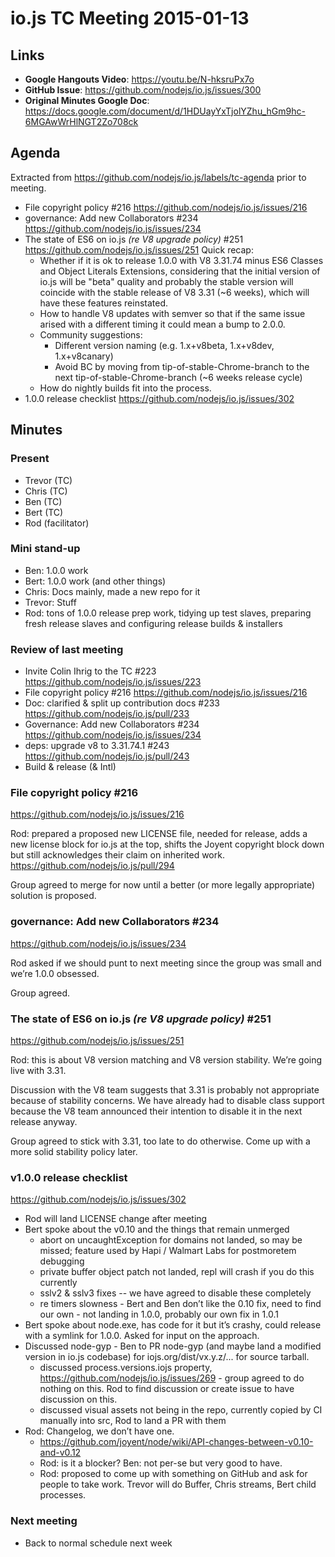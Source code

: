 # io.js TC Meeting 2015-01-13

## Links

* **Google Hangouts Video**: <https://youtu.be/N-hksruPx7o>
* **GitHub Issue**: <https://github.com/nodejs/io.js/issues/300>
* **Original Minutes Google Doc**: <https://docs.google.com/document/d/1HDUayYxTjolYZhu_hGm9hc-6MGAwWrHlNGT2Zo708ck>

## Agenda

Extracted from <https://github.com/nodejs/io.js/labels/tc-agenda> prior to meeting.

* File copyright policy #216 <https://github.com/nodejs/io.js/issues/216>
* governance: Add new Collaborators #234 <https://github.com/nodejs/io.js/issues/234>
* The state of ES6 on io.js _(re V8 upgrade policy)_ #251 <https://github.com/nodejs/io.js/issues/251>
  Quick recap:
  - Whether if it is ok to release 1.0.0 with V8 3.31.74 minus ES6 Classes and Object Literals Extensions, considering that the initial version of io.js will be "beta" quality and probably the stable version will coincide with the stable release of V8 3.31 (~6 weeks), which will have these features reinstated.
  - How to handle V8 updates with semver so that if the same issue arised with a different timing it could mean a bump to 2.0.0.
  - Community suggestions:
    * Different version naming (e.g. 1.x+v8beta, 1.x+v8dev, 1.x+v8canary)
    * Avoid BC by moving from tip-of-stable-Chrome-branch to the next tip-of-stable-Chrome-branch (~6 weeks release cycle)
  - How do nightly builds fit into the process.
* 1.0.0 release checklist <https://github.com/nodejs/io.js/issues/302>

## Minutes

### Present

* Trevor (TC)
* Chris (TC)
* Ben (TC)
* Bert (TC)
* Rod (facilitator)

### Mini stand-up

* Ben: 1.0.0 work
* Bert: 1.0.0 work (and other things)
* Chris: Docs mainly, made a new repo for it
* Trevor: Stuff
* Rod: tons of 1.0.0 release prep work, tidying up test slaves, preparing fresh release slaves and configuring release builds & installers

### Review of last meeting

* Invite Colin Ihrig to the TC #223 <https://github.com/nodejs/io.js/issues/223>
* File copyright policy #216 <https://github.com/nodejs/io.js/issues/216>
* Doc: clarified & split up contribution docs #233 <https://github.com/nodejs/io.js/pull/233>
* Governance: Add new Collaborators #234 <https://github.com/nodejs/io.js/issues/234>
* deps: upgrade v8 to 3.31.74.1 #243 <https://github.com/nodejs/io.js/pull/243>
* Build & release (& Intl)

### File copyright policy #216

<https://github.com/nodejs/io.js/issues/216>

Rod: prepared a proposed new LICENSE file, needed for release, adds a new license block for io.js at the top, shifts the Joyent copyright block down but still acknowledges their claim on inherited work. <https://github.com/nodejs/io.js/pull/294>

Group agreed to merge for now until a better (or more legally appropriate) solution is proposed.

### governance: Add new Collaborators #234

<https://github.com/nodejs/io.js/issues/234>

Rod asked if we should punt to next meeting since the group was small and we’re 1.0.0 obsessed.

Group agreed.

### The state of ES6 on io.js _(re V8 upgrade policy)_ #251

<https://github.com/nodejs/io.js/issues/251>

Rod: this is about V8 version matching and V8 version stability. We’re going live with 3.31.

Discussion with the V8 team suggests that 3.31 is probably not appropriate because of stability concerns. We have already had to disable class support because the V8 team announced their intention to disable it in the next release anyway.

Group agreed to stick with 3.31, too late to do otherwise. Come up with a more solid stability policy later.

### v1.0.0 release checklist

<https://github.com/nodejs/io.js/issues/302>

* Rod will land LICENSE change after meeting
* Bert spoke about the v0.10 and the things that remain unmerged
  - abort on uncaughtException for domains not landed, so may be missed; feature used by Hapi / Walmart Labs for postmoretem debugging
  - private buffer object patch not landed, repl will crash if you do this currently
  - sslv2 & sslv3 fixes -- we have agreed to disable these completely
  - re timers slowness - Bert and Ben don’t like the 0.10 fix, need to find our own - not landing in 1.0.0, probably our own fix in 1.0.1
* Bert spoke about node.exe, has code for it but it’s crashy, could release with a symlink for 1.0.0. Asked for input on the approach.
* Discussed node-gyp - Ben to PR node-gyp (and maybe land a modified version in io.js codebase) for iojs.org/dist/vx.y.z/... for source tarball.
  - discussed process.versions.iojs property, <https://github.com/nodejs/io.js/issues/269> - group agreed to do nothing on this. Rod to find discussion or create issue to have discussion on this.
  - discussed visual assets not being in the repo, currently copied by CI manually into src, Rod to land a PR with them
* Rod: Changelog, we don’t have one.
  - <https://github.com/joyent/node/wiki/API-changes-between-v0.10-and-v0.12>
  - Rod: is it a blocker? Ben: not per-se but very good to have.
  - Rod: proposed to come up with something on GitHub and ask for people to take work. Trevor will do Buffer, Chris streams, Bert child processes.

### Next meeting

* Back to normal schedule next week
